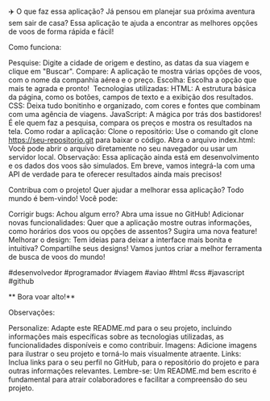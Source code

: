 ✈️ O que faz essa aplicação?
Já pensou em planejar sua próxima aventura sem sair de casa? Essa aplicação te ajuda a encontrar as melhores opções de voos de forma rápida e fácil!

Como funciona:

Pesquise: Digite a cidade de origem e destino, as datas da sua viagem e clique em "Buscar".
Compare: A aplicação te mostra várias opções de voos, com o nome da companhia aérea e o preço.
Escolha: Escolha a opção que mais te agrada e pronto!
️ Tecnologias utilizadas:
HTML: A estrutura básica da página, como os botões, campos de texto e a exibição dos resultados.
CSS: Deixa tudo bonitinho e organizado, com cores e fontes que combinam com uma agência de viagens.
JavaScript: A mágica por trás dos bastidores! É ele quem faz a pesquisa, compara os preços e mostra os resultados na tela.
Como rodar a aplicação:
Clone o repositório: Use o comando git clone https://seu-repositorio.git para baixar o código.
Abra o arquivo index.html: Você pode abrir o arquivo diretamente no seu navegador ou usar um servidor local.
Observação: Essa aplicação ainda está em desenvolvimento e os dados dos voos são simulados. Em breve, vamos integrá-la com uma API de verdade para te oferecer resultados ainda mais precisos!

Contribua com o projeto!
Quer ajudar a melhorar essa aplicação? Todo mundo é bem-vindo! Você pode:

Corrigir bugs: Achou algum erro? Abra uma issue no GitHub!
Adicionar novas funcionalidades: Quer que a aplicação mostre outras informações, como horários dos voos ou opções de assentos? Sugira uma nova feature!
Melhorar o design: Tem ideias para deixar a interface mais bonita e intuitiva? Compartilhe seus designs!
Vamos juntos criar a melhor ferramenta de busca de voos do mundo!

#desenvolvedor #programador #viagem #aviao #html #css #javascript #github

** Bora voar alto!**

Observações:

Personalize: Adapte este README.md para o seu projeto, incluindo informações mais específicas sobre as tecnologias utilizadas, as funcionalidades disponíveis e como contribuir.
Imagens: Adicione imagens para ilustrar o seu projeto e torná-lo mais visualmente atraente.
Links: Inclua links para o seu perfil no GitHub, para o repositório do projeto e para outras informações relevantes.
Lembre-se: Um README.md bem escrito é fundamental para atrair colaboradores e facilitar a compreensão do seu projeto.







